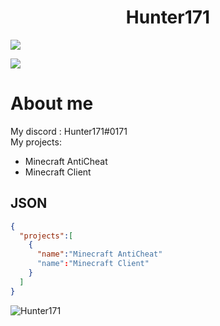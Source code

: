 <h1 align="center">Hunter171</h1>
<p align="left"><img align="center" src="https://github-readme-stats.vercel.app/api?username=Hunter-171&show_icons=true&icon_color=805AD5&text_color=666666&bg_color=ffffff00&hide_title=true&include_all_commits=true&count_private=true&hide_border=false&hide=contribs)"></p>

<p align="left"><img align="center" src="https://github-readme-stats.vercel.app/api/top-langs/?username=Hunter-171&show_icons=true&icon_color=805AD5&text_color=666666&bg_color=ffffff00&hide_title=true&include_all_commits=true&count_private=true&hide_border=false&hide=contribs)"></p>
<h1>About me</h1>

My discord : Hunter171#0171
<br>
My projects:
<br>
- Minecraft AntiCheat
- Minecraft Client


<h2>JSON</h2>

```json
{
  "projects":[
    {
      "name":"Minecraft AntiCheat"
      "name":"Minecraft Client"
    }
  ]
}
```
<p align="left"> <img src="https://komarev.com/ghpvc/?username=Hunter-171&label=Profile%20views&color=0e75b6&style=for-the-badge" alt="Hunter171" /> <a href="[https://discord.gg/BJv2TDVEQH](https://komarev.com/ghpvc/?username=Hunter-171&label=Profile%20views&color=0e75b6&style=for-the-badge)">

